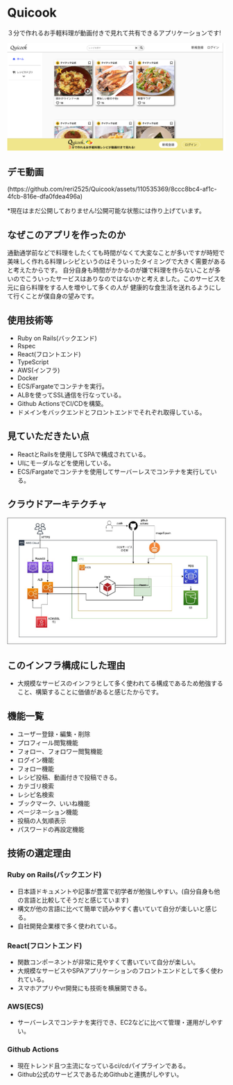<h1>Quicook</h1>
<p>３分で作れるお手軽料理が動画付きで見れて共有できるアプリケーションです!</p>
<img src="back/public/images/アプリ.png" alt="UNADJUSTEDNONRAW_thumb_1">
<h2>デモ動画</h2>
(https://github.com/reri2525/Quicook/assets/110535369/8ccc8bc4-af1c-4fcb-816e-dfa0fdea496a)
<p>*現在はまだ公開しておりません!公開可能な状態には作り上げています。</p>
<h2>なぜこのアプリを作ったのか</h2>
<p>通勤通学前などで料理をしたくても時間がなくて大変なことが多いですが時短で美味しく作れる料理レシピというのはそういったタイミングで大きく需要があると考えたからです。
   自分自身も時間がかかるのが嫌で料理を作らないことが多いのでこういったサービスはありなのではないかと考えました。このサービスを元に自ら料理をする人を増やして多くの人が
   健康的な食生活を送れるようにして行くことが僕自身の望みです。</p>
<h2>使用技術等</h2>
<ul>
 <li>Ruby on Rails(バックエンド)</li>
 <li>Rspec</li>
 <li>React(フロントエンド)</li>
 <li>TypeScript</li>
 <li>AWS(インフラ)</li>
 <li>Docker</li>
 <li>ECS/Fargateでコンテナを実行。</li>
 <li>ALBを使ってSSL通信を行なっている。</li>
 <li>Github ActionsでCI/CDを構築。</li>
 <li>ドメインをバックエンドとフロントエンドでそれぞれ取得している。</li>
</ul>
<h2>見ていただきたい点</h2>
<ul>
 <li>ReactとRailsを使用してSPAで構成されている。</li>
 <li>UIにモーダルなどを使用している。</li>
 <li>ECS/Fargateでコンテナを使用してサーバーレスでコンテナを実行している。</li>
</ul>
<h2>クラウドアーキテクチャ</h2>
<img src="back/public/images/クラウドアーキテクチャ.jpg" alt="cloud">
<h2>このインフラ構成にした理由</h2>
<ul>
 <li>大規模なサービスのインフラとして多く使われてる構成であるため勉強すること、構築することに価値があると感じたからです。</li>
</ul>
<h2>機能一覧</h2>
<ul>
 <li>ユーザー登録・編集・削除</li>
 <li>プロフィール閲覧機能</li>
 <li>フォロー、フォロワー閲覧機能</li>
 <li>ログイン機能</li>
 <li>フォロー機能</li>
 <li>レシピ投稿、動画付きで投稿できる。</li>
 <li>カテゴリ検索</li>
 <li>レシピ名検索</li>
 <li>ブックマーク、いいね機能</li>
 <li>ページネーション機能</li>
 <li>投稿の人気順表示</li>
 <li>パスワードの再設定機能</li>
</ul>
<h2>技術の選定理由</h2>
<h3>Ruby on Rails(バックエンド)</h3>
<ul>
 <li>日本語ドキュメントや記事が豊富で初学者が勉強しやすい。(自分自身も他の言語と比較してそうだと感じています)</li>
 <li>構文が他の言語に比べて簡単で読みやすく書いていて自分が楽しいと感じる。</li>
 <li>自社開発企業様で多く使われている。</li>
</ul>
<h3>React(フロントエンド)</h3>
<ul>
 <li>関数コンポーネントが非常に見やすくて書いていて自分が楽しい。</li>
 <li>大規模なサービスやSPAアプリケーションのフロントエンドとして多く使われている。</li>
 <li>スマホアプリやvr開発にも技術を横展開できる。</li>
</ul>
<h3>AWS(ECS)</h3>
<ul>
 <li>サーバーレスでコンテナを実行でき、EC2などに比べて管理・運用がしやすい。</li>
</ul>
<h3>Github Actions</h3>
<ul>
 <li>現在トレンド且つ主流になっているci/cdパイプラインである。</li>
 <li>Github公式のサービスであるためGithubと連携がしやすい。</li>
</ul>




